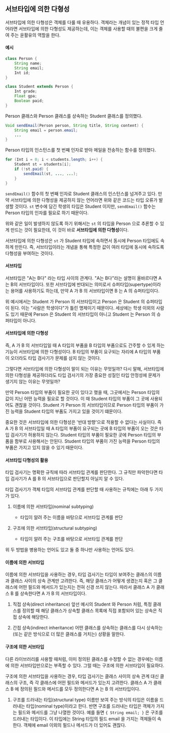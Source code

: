 ## 서브타입에 의한 다형성

서브타입에 의한 다형성은 객체를 다룰 때 유용하다.
객체라는 개념이 있는 정적 타입 언어라면 서브타입에 의한 다형성도 제공하는데, 이는 객체를 사용할 때의 불편을 크게 줄여 주는 윤활유의 역할을 한다.

#### 예시

```java
class Person {
	String name;
	String email;
	Int id;
}

class Student extends Person {
	Int grade;
	Float gpa;
	Boolean paid;
}
```

Person 클래스와 Person 클래스를 상속하는 Student 클래스를 정의했다.

```java
Void sendEmail(Person person, String title, String content) {
	String email = person.email;
	...
}
```

Person 타입의 인스턴스를 첫 번째 인자로 받아 메일을 전송하는 함수를 정의했다.

```java
for (Int i = 0; i < students.length; i++) {
	Student st = students[i];
	if (!st.paid) {
		sendEmail(st, ..., ...);
	}
}
```

`sendEmail()` 함수의 첫 번째 인자로 Student 클래스의 인스턴스를 넘겨주고 있다.
만약 서브타입에 의한 다형성을 제공하지 않는 언어라면 위와 같은 코드는 타입 오류가 발생할 것이다.
`st` 변수에 담긴 학생의 타입은 Student 이지만, `sendEmail()` 함수는 Person 타입의 인자를 필요로 하기 때문이다.

위와 같은 일이 발생하지 않도록 하기 위해서는 `st` 의 타입을 Person 으로 추론할 수 있게 만드는 것이 필요한데, 이 것이 바로 **서브타입에 의한 다형성**이다.

서브타입에 의한 다형성은 `st` 가 Student 타입에 속하면서 동시에 Person 타입에도 속하게 만든다.
즉, 서브타입이라는 개념을 통해 특정한 값이 여러 타입에 동시에 속하도록 다형성을 부여하는 것이다.

#### 서브타입

서브타입은 "A는 B다" 라는 타입 사이의 관계다.
"A는 B다"라는 설명이 올바르다면 A는 B의 서브타입이다.
또한 서브타입에 반대되는 의미로서 슈퍼타입(supertype)이라는 용어를 사용하기도 하는데, 만약 A 가 B 의 서브타입이면 B 는 A 의 슈퍼타입이다.

위 예시에서는 Student 가 Person 의 서브타입이고 Person 은 Student 의 슈퍼타입이 된다.
이는 "사람은 학생이다"가 틀린 명제이기 때문이다. 세상에는 학생 이외의 사람도 있기 때문에 Person 은 Student 의 서브타입이 아니고 Student 는 Person 의 슈퍼타입이 아니다.

#### 서브타입에 의한 다형성

즉, A 가 B 의 서브타입일 때 A 타입의 부품을 B 타입의 부품으로도 간주할 수 있게 하는 기능이 서브타입에 의한 다형성이다.
B 타입의 부품이 요구되는 자리에 A 타입의 부품이 오더라도 타입 검사기가 문제를 삼지 않는 것이다.

그렇다면 서브타입에 의한 다형성이 말이 되는 이유는 무엇일까?
다시 말해, 서브타입에 의한 다형성을 제공하더라도 타입 검사기의 가장 중요한 성질인 타입 안정성에 문제가 생기지 않는 이유는 무엇일까?

만약 Person 타입의 부품이 필요한 곳이 있다고 했을 때, 그곳에서는 Person 타입의 값이 지닌 어떤 능력을 필요로 할 것이다.
이 때 Student 타입의 부품이 그 곳에 사용되어도 괜찮을 것이다.
Student 가 Person 의 서브타입이므로 Person 타입의 부품이 가진 능력을 Student 타입의 부품도 가지고 있을 것이기 떄문이다.

중요한 것은 서브타입에 의한 다형성은 '반대 방향'으로 적용할 수 없다는 사실이다.
즉 A 가 B 의 서브타입일 때 A 타입의 부품이 요구되는 곳에 B 타입의 부품이 오는 것은 타입 검사기가 허용하지 않는다.
Student 타입의 부품이 필요한 곳에 Person 타입의 부품을 함부로 사용해서는 안된다.
Student 타입의 부품이 가진 능력을 Person 타입의 부품은 가지고 있지 않을 수 있기 때문이다.

#### 서브타입 다형성의 활용

타입 검사기는 명확한 규칙에 따라 서브타입 관계를 판단한다.
그 규칙만 파악한다면 타입 검사기가 A 를 B 의 서브타입으로 판단할지 아닐지 알 수 있다.

타입 검사기가 객체 타입의 서브타입 관계를 판단할 때 사용하는 규칙에는 아래 두 가지가 있다.

1. 이름에 의한 서브타입(nominal subtyping)
   - 타입이 알려 주는 이름을 바탕으로 서브타입 관계를 판단

2. 구조에 의한 서브타입(structural subtyping)
   - 타입이 알려 주는 구조를 바탕으로 서브타입 관계를 판단

위 두 방법을 병용하는 언어도 있고 둘 중 하나만 사용하는 언어도 있다.

#### 이름에 의한 서브타입

이름에 의한 서브타입을 사용하는 경우, 타입 검사기는 타입이 보여주는 클래스의 이름과 클래스 사이의 상속 관계만 고려한다.
즉, 해당 클래스가 어떻게 생겼는지 혹은 그 클래스에 어떤 필드와 메서드가 있는지는 전혀 신경 쓰지 않는다.
따라서 클래스 A 가 클래스 B 를 상속한다면 A 가 B 의 서브타입이다.

1. 직접 상속(direct inheritance)
   앞선 예시의 Student 와 Person 처럼, 특정 클래스를 정의할 때 해당 클래스가 상속할 클래스 목록에 직접 포함되어 있는 상속은 직접 상속에 해당한다.

2. 간접 상속(indirect inheritance)
   어떤 클래스를 상속하는 클래스를 다시 상속하는(또는 같은 방식으로 더 많은 클래스를 거치는) 상황을 말한다.

#### 구조에 의한 서브타입

다른 라이브러리를 사용할 때처럼, 이미 정의된 클래스를 수정할 수 없는 경우에는 이름에 의한 서브타입만으로는 부족할 수 있다.
그럴 때는 구조에 의한 서브타입이 필요하다.

구조에 의한 서브타입을 사용하는 경우, 타입 검사기는 클래스 사이의 상속 관계 대신 클래스의 구조, 즉 각 클래스에 어떤 필드와 메서드가 있는지 고려한다.
클래스 A 가 클래스 B 에 정의된 필드와 메서드를 모두 정의한다면 A 는 B 의 서브타입이다.

1. 구조를 드러내는 타입(structural type)
   이름만 보여 주는 방식의 타입은 이름을 드러내는 타입(nominal type)이라고 한다.
   반면 구조를 드러내는 타입은 객체가 가지는 필드와 메서드를 그냥 나열한 것이다.
   예를 들면 `{ String email; }` 은 구조를 드러내는 타입이다.
   이 타입에는 String 타입의 필드 email 을 가지는 객체들이 속한다.
   객체에 email 이외의 필드나 메서드가 더 있어도 괜찮다.